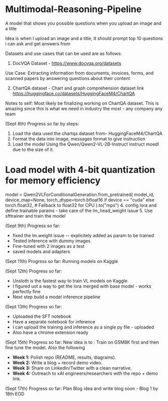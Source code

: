 # Multimodal-Reasoning-Pipeline
A model that shows you possible questions when you upload an image and a title



Idea is when I upload an image and a title, It should prompt top 10 questions i can ask and get answers from


Datasets and use cases that can be used are as follows:

1. DocVQA Dataset - 
https://www.docvqa.org/datasets

Use Case: Extracting information from documents, invoices, forms, and scanned papers by answering 
questions about their content

2. ChartQA dataset - Chart and graph comprehension
dataset link
https://huggingface.co/datasets/HuggingFaceM4/ChartQA



Notes to self:
Most likely be finalizing working on ChartQA dataset. This is amazing since this is what we need in industry the most - any company any team

(Sept 8th)
Progress so far by steps:

1. Load the data
used the chartqa dataset from- HuggingFaceM4/ChartQA
2. Format the data into image, messages format to give instruction
3. Load the model
Using the Qwen/Qwen2-VL-2B-Instruct instruct moedl due to the size of it.
# Load model with 4-bit quantization for memory efficiency
model = Qwen2VLForConditionalGeneration.from_pretrained(
    model_id,
    device_map=None,
    torch_dtype=torch.bfloat16 if device == "cuda" else torch.float32,  # Fallback to float32 for CPU
).to("mps")
4. config lora and define trainable params -  take care of the lm_head_weight issue
5. Use sfttrainer and train the model

(Sept 9th)
Progress so far:

- fixed the lm.weight issue -- explicitely added as param to be trained
- Tested inference with dummy images
- Fine-tuned with 2 images as a test
-  saved models and adapters

(Sept 11th)
Progress so far:
Running models on Kaggle

(Sept 12th)
Progress so far:
- Unsloth is the fastest way to train VL models on Kaggle
- I figured uot a way to get the lora merged with base model - works perfectly fine
- Next step build a model inference pipeline

(Sept 13th)
Progress so far:
- Uploaded the SFT notebook
- Have a separate notebook for inference 
- I can upload the training and inference as a single py file - uploaded
- Also have a chrome extension ready

(Sept 15th)
Progress so far:
New idea is to : Train on GSM8K first and then fine tune the model. Also the following 

- **Week 1:** Polish repo (README, results, diagrams).
- **Week 2:** Write a blog + record demo video.
- **Week 3:** Share on LinkedIn/Twitter with a clean narrative.
- **Week 4:** Outreach to xAI engineers/researchers with the repo + demo link.

(Sept 17th)
Progress so far:
Plan Blog idea and write blog soon - Blog 1 by 18th EOD

